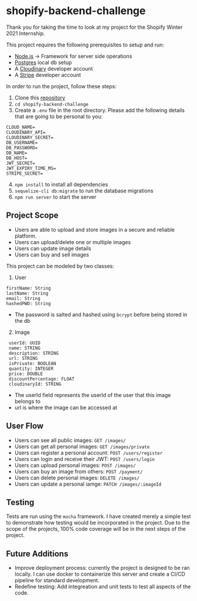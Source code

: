 # shopify-backend-challenge

Thank you for taking the time to look at my project for the Shopify Winter 2021 Internship.

This project requires the following prerequisites to setup and run:

- [Node.js](https://nodejs.org/en/) -> Framework for server side operations
- [Postgres](https://www.postgresql.org/) local db setup
- A [Cloudinary](https://cloudinary.com) developer account
- A [Stripe](https://dashboard.stripe.com/register) developer account

In order to run the project, follow these steps:

1. Clone this [repository](https://github.com/hnagri52/shopify-winter-2021-challenge.git)
2. `cd shopify-backend-challenge`
3. Create a `.env` file in the root directory. Please add the following details that are going to be personal to you:

```
CLOUD_NAME=
CLOUDINARY_API=
CLOUDINARY_SECRET=
DB_USERNAME=
DB_PASSWORD=
DB_NAME=
DB_HOST=
JWT_SECRET=
JWT_EXPIRY_TIME_MS=
STRIPE_SECRET=
```

4. `npm install` to install all dependencies
5. `sequelize-cli db:migrate` to run the database migrations
6. `npm run server` to start the server

## Project Scope

- Users are able to upload and store images in a secure and reliable platform.
- Users can upload/delete one or multiple images
- Users can update image details
- Users can buy and sell images

This project can be modeled by two classes:

1. User

```
firstName: String
lastName: String
email: String
hashedPWD: String
```

- The password is salted and hashed using `bcrypt` before being stored in the db

2. Image

```
 userId: UUID
 name: STRING
 description: STRING
 url: STRING
 isPrivate: BOOLEAN
 quantity: INTEGER
 price: DOUBLE
 discountPercentage: FLOAT
 cloudinaryId: STRING
```

- The userId field represents the userId of the user that this image belongs to
- url is where the image can be accessed at

## User Flow

- Users can see all public images: `GET /images/`
- Users can get all personal images: `GET /images/private`
- Users can register a personal account: `POST /users/register`
- Users can login and receive their JWT: `POST /users/login`
- Users can upload personal images: `POST /images/`
- Users can buy an image from others: `POST /payment/`
- Users can delete personal images: `DELETE /images/`
- Users can update a personal iamge: `PATCH /images/:imageId`

## Testing

Tests are run using the `mocha` framework. I have created merely a simple test to demonstrate how testing would be incorporated in the project.
Due to the scope of the projects, 100% code coverage will be in the next steps of the project.

## Future Additions

- Improve deployment process: currently the project is designed to be ran locally. I can use docker to containerize this server and create a CI/CD pipeline for standard development.
- Redefine testing: Add integreation and unit tests to test all aspects of the code.
